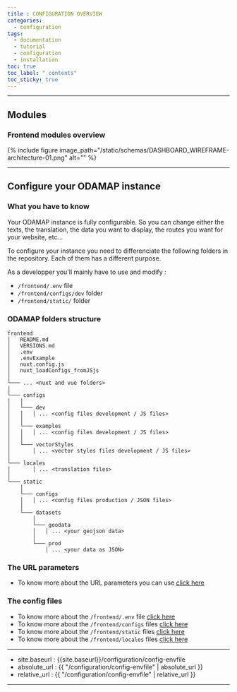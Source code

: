 ```yaml
---
title : CONFIGURATION OVERVIEW
categories:
  - configuration
tags:
  - documentation
  - tutorial
  - configuration
  - installation
toc: true
toc_label: " contents"
toc_sticky: true
---
```



-----
## Modules

### Frontend modules overview

{% include figure image_path="/static/schemas/DASHBOARD_WIREFRAME-architecture-01.png" alt="" %}

--------

## Configure your ODAMAP instance

### What you have to know

Your ODAMAP instance is fully configurable. So you can change either the texts, the translation, the data you want to display, the routes you want for your website, etc...

To configure your instance you need to differenciate the following folders in the repository. Each of them has a different purpose.

As a developper you'll mainly have to use and modify :

- `/frontend/.env` file
- `/frontend/configs/dev` folder
- `/frontend/static/` folder

### ODAMAP folders structure

```shell
frontend
│   README.md
│   VERSIONS.md
│   .env
│   .envExample
│   nuxt.config.js
│   nuxt_loadConfigs_fromJSjs
│
└─── ... <nuxt and vue folders>
│
└─── configs
│   │
│   └─── dev
│   │   │ ... <config files development / JS files>
│   │
│   └─── examples
│   │   │ ... <config files development / JS files>
│   │
│   └─── vectorStyles
│       │ ... <vector styles files development / JS files>
│
└─── locales
│       │ ... <translation files>
│
└─── static
    │
    └─── configs
    │   │ ... <config files production / JSON files>
    │
    └─── datasets
        │
        └─── geodata
        │   │ ... <your geojson data>
        │
        └─── prod
            │ ... <your data as JSON>

```

### The URL parameters

- To know more about the URL parameters you can use [click here](/configuration/config-url-params)


### The config files

- To know more about the `/frontend/.env` file [click here](/configuration/config-envfile)
- To know more about the `/frontend/configs` files [click here](/configuration/config-configs)
- To know more about the `/frontend/static` files [click here](/configuration/config-static)
- To know more about the `/frontend/locales` files [click here](/configuration/config-locales)

-----

- site.baseurl : {{site.baseurl}}/configuration/config-envfile
- absolute_url : {{ "/configuration/config-envfile" | absolute_url }}
- relative_url : {{ "/configuration/config-envfile" | relative_url }}


------------

<br>
<br>
